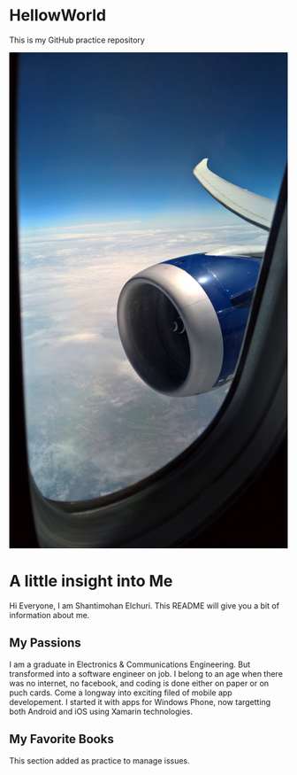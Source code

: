 # HellowWorld
This is my GitHub practice repository

![headshot](WP_20160730_14_29_41_Pro.jpg)

# A little insight into Me
Hi Everyone, I am Shantimohan Elchuri. This README will give you a bit of information about me.

## My Passions
I am a graduate in Electronics & Communications Engineering. But transformed into a software engineer on job. I belong to an age when there was no internet, no facebook, and coding is done either on paper or on puch cards. Come a longway into exciting filed of mobile app developement. I started it with apps for Windows Phone, now targetting both Android and iOS using Xamarin technologies.

## My Favorite Books
This section added as practice to manage issues.
